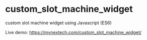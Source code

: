 # custom_slot_machine_widget
custom slot machine widget using Javascript (ES6)

Live demo: https://mynextech.com/custom_slot_machine_widget/
